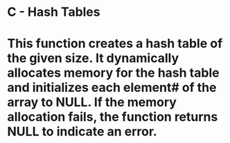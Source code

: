 # C - Hash Tables
# This function creates a hash table of the given size. It dynamically allocates memory for the hash table and initializes each element# of the array to NULL. If the memory allocation fails, the function returns NULL to indicate an error.
